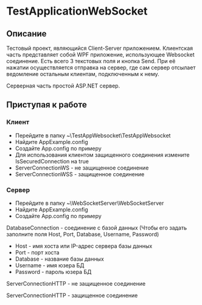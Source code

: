 # TestApplicationWebSocket

## Описание

Тестовый проект, являющийся Client-Server приложением. Клиентская часть представляет собой WPF приложение, использующее Websocket соединение. Есть всего 3 текстовых поля и кнопка Send. При её нажатии осуществляется отправка на сервер, где сам сервер отсылает ведомление остальным клиентам, подключенным к нему.

Серверная часть простой ASP.NET сервер.

## Приступая к работе

### Клиент 

- Перейдите в папку ~\\TestAppWebsocket\\TestAppWebsocket
- Найдите AppExample.config
- Создайте App.config по примеру
- Для использования клиентом защищенного соединения измените IsSecuredConnection на true
- ServerConnectionWS - не защищенное соединение
- ServerConnectionWSS - защищенное соединение

### Сервер
 
- Перейдите в папку ~\\WebSocketServer\\WebSocketServer
- Найдите AppExample.config
- Создайте App.config по примеру

DatabaseConnection - соединение с базой данных (Чтобы его задать заполните поля Host, Port, Database, Username, Password)

 - Host - имя хоста или IP-адрес сервера базы данных
 - Port - порт хоста
 - Database - название базы данных
 - Username - имя юзера БД
 - Password - пароль юзера БД

ServerConnectionHTTP - не защищенное соединение

ServerConnectionHTTP - защищенное соединение
